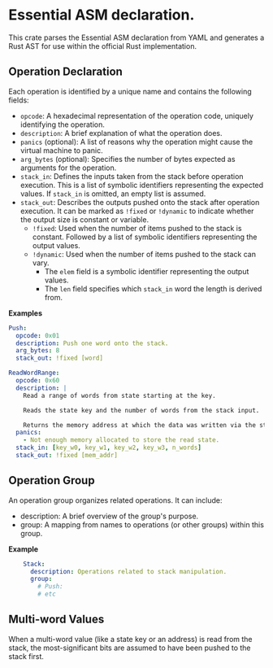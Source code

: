 
# Essential ASM declaration.

This crate parses the Essential ASM declaration from YAML and generates a Rust
AST for use within the official Rust implementation.

## Operation Declaration

Each operation is identified by a unique name and contains the following fields:

- `opcode`: A hexadecimal representation of the operation code, uniquely
  identifying the operation.
- `description`: A brief explanation of what the operation does.
- `panics` (optional): A list of reasons why the operation might cause the
  virtual machine to panic.
- `arg_bytes` (optional): Specifies the number of bytes expected as arguments
  for the operation.
- `stack_in`: Defines the inputs taken from the stack before operation
  execution. This is a list of symbolic identifiers representing the expected
  values. If `stack_in` is omitted, an empty list is assumed.
- `stack_out`: Describes the outputs pushed onto the stack after operation
  execution. It can be marked as `!fixed` or `!dynamic` to indicate whether the
  output size is constant or variable.
  - `!fixed`: Used when the number of items pushed to the stack is constant.
    Followed by a list of symbolic identifiers representing the output values.
  - `!dynamic`: Used when the number of items pushed to the stack can vary.
    - The `elem` field is a symbolic identifier representing the output values.
    - The `len` field specifies which `stack_in` word the length is derived from.

**Examples**

```yaml
Push:
  opcode: 0x01
  description: Push one word onto the stack.
  arg_bytes: 8
  stack_out: !fixed [word]
```

```yaml
ReadWordRange:
  opcode: 0x60
  description: |
    Read a range of words from state starting at the key.

    Reads the state key and the number of words from the stack input.

    Returns the memory address at which the data was written via the stack output.
  panics:
    - Not enough memory allocated to store the read state.
  stack_in: [key_w0, key_w1, key_w2, key_w3, n_words]
  stack_out: !fixed [mem_addr]
```

## Operation Group

An operation group organizes related operations. It can include:
- description: A brief overview of the group's purpose.
- group: A mapping from names to operations (or other groups) within this group.

**Example**

```yaml
    Stack:
      description: Operations related to stack manipulation.
      group:
        # Push:
        # etc
```

## Multi-word Values

When a multi-word value (like a state key or an address) is read from the
stack, the most-significant bits are assumed to have been pushed to the stack
first.
